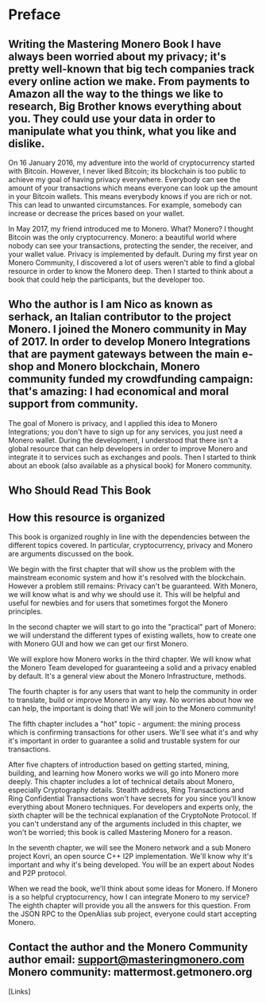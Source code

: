 # Preface

## Writing the Mastering Monero Book I have always been worried about my privacy; it's pretty well-known that big tech companies track every online action we make. From payments to Amazon all the way to the things we like to research, Big Brother knows everything about you. They could use your data in order to manipulate what you think, what you like and dislike.

On 16 January 2016, my adventure into the world of cryptocurrency started with Bitcoin. However, I never liked Bitcoin; its blockchain is too public to achieve my goal of having privacy everywhere. Everybody can see the amount of your transactions which means everyone can look up the amount in your Bitcoin wallets. This means everybody knows if you are rich or not. This can lead to unwanted circumstances. For example, somebody can increase or decrease the prices based on your wallet.

In May 2017, my friend introduced me to Monero. What? Monero? I thought Bitcoin was the only cryptocurrency. Monero: a beautiful world where nobody can see your transactions, protecting the sender, the receiver, and your wallet value. Privacy is implemented by default. During my first year on Monero Community, I discovered a lot of users weren't able to find a global resource in order to know the Monero deep. Then I started to think about a book that could help the participants, but the developer too.

 ## Who the author is I am Nico as known as serhack, an Italian contributor to the project Monero. I joined the Monero community in May of 2017. In order to develop Monero Integrations that are payment gateways between the main e-shop and Monero blockchain, Monero community funded my crowdfunding campaign: that's amazing: I had economical and moral support from community. 

The goal of Monero is privacy, and I applied this idea to Monero Integrations; you don't have to sign up for any services, you just need a Monero wallet. During the development, I understood that there isn't a global resource that can help developers in order to improve Monero and integrate it to services such as exchanges and pools. Then I started to think about an ebook (also available as a physical book) for Monero community.

## Who Should Read This Book

## How this resource is organized

This book is organized roughly in line with the dependencies between the different topics covered. In particular, cryptocurrency, privacy and Monero are arguments discussed on the book.

We begin with the first chapter that will show us the problem with the mainstream economic system and how it's resolved with the blockchain. However a problem still remains: Privacy can't be guaranteed. With Monero, we will know what is and why we should use it. This will be helpful and useful for newbies and for users that sometimes forgot the Monero principles.

In the second chapter we will start to go into the "practical" part of Monero: we will understand the different types of existing wallets, how to create one with Monero GUI and how we can get our first Monero.

We will explore how Monero works in the third chapter. We will know what the Monero Team developed for guaranteeing a solid and a privacy enabled by default. It's a general view about the Monero Infrastructure, methods.

The fourth chapter is for any users that want to help the community in order to translate, build or improve Monero in any way. No worries about how we can help, the important is doing that! We will join to the Monero community!

The fifth chapter includes a "hot" topic - argument: the mining process which is confirming transactions for other users. We'll see what it's and why it's important in order to guarantee a solid and trustable system for our transactions.

After five chapters of introduction based on getting started, mining, building, and learning how Monero works we will go into Monero more deeply. This chapter includes a lot of technical details about Monero, especially Cryptography details. Stealth address, Ring Transactions and Ring Confidential Transactions won't have secrets for you since you'll know everything about Monero techniques. For developers and experts only, the sixth chapter will be the technical explanation of the CryptoNote Protocol. If you can't understand any of the arguments included in this chapter, we won't be worried; this book is called Mastering Monero for a reason.

In the seventh chapter, we will see the Monero network and a sub Monero project Kovri, an open source C++ I2P implementation. We'll know why it's important and why it's being developed. You will be an expert about Nodes and P2P protocol.

When we read the book, we'll think about some ideas for Monero. If Monero is a so helpful cryptocurrency, how I can integrate Monero to my service? The eighth chapter will provide you all the answers for this question. From the JSON RPC to the OpenAlias sub project, everyone could start accepting Monero.

## Contact the author and the Monero Community author email: support@masteringmonero.com Monero community: mattermost.getmonero.org

[Links] 
